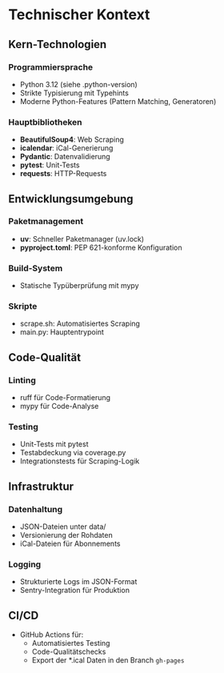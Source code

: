 # Technischer Kontext

## Kern-Technologien

### Programmiersprache
- Python 3.12 (siehe .python-version)
- Strikte Typisierung mit Typehints
- Moderne Python-Features (Pattern Matching, Generatoren)

### Hauptbibliotheken
- **BeautifulSoup4**: Web Scraping
- **icalendar**: iCal-Generierung
- **Pydantic**: Datenvalidierung
- **pytest**: Unit-Tests
- **requests**: HTTP-Requests

## Entwicklungsumgebung

### Paketmanagement
- **uv**: Schneller Paketmanager (uv.lock)
- **pyproject.toml**: PEP 621-konforme Konfiguration

### Build-System
- Statische Typüberprüfung mit mypy

### Skripte
- scrape.sh: Automatisiertes Scraping
- main.py: Hauptentrypoint

## Code-Qualität

### Linting
- ruff für Code-Formatierung
- mypy für Code-Analyse

### Testing
- Unit-Tests mit pytest
- Testabdeckung via coverage.py
- Integrationstests für Scraping-Logik

## Infrastruktur

### Datenhaltung
- JSON-Dateien unter data/
- Versionierung der Rohdaten
- iCal-Dateien für Abonnements

### Logging
- Strukturierte Logs im JSON-Format
- Sentry-Integration für Produktion

## CI/CD
- GitHub Actions für:
  - Automatisiertes Testing
  - Code-Qualitätschecks
  - Export der *.ical Daten in den Branch `gh-pages`
